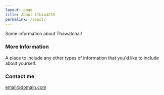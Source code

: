 ```yaml
---
layout: page
title: About ttbiw4218
permalink: /about/
---
```


Some information about Thawatchai!

### More Information

A place to include any other types of information that you'd like to include about yourself.

### Contact me

[email@domain.com](mailto:email@domain.com)
